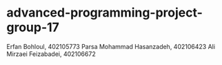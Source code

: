 # advanced-programming-project-group-17
Erfan Bohloul, 402105773
Parsa Mohammad Hasanzadeh, 402106423
Ali Mirzaei Feizabadei, 402106672
